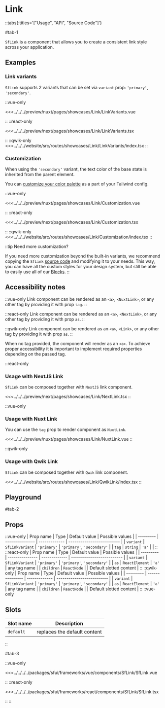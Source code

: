 # Link

::tabs{:titles='["Usage", "API", "Source Code"]'}

#tab-1

`SfLink` is a component that allows you to create a consistent link style across your application.

## Examples

### Link variants

`SfLink` supports 2 variants that can be set via `variant` prop: `'primary'`, `'secondary'`.

<Showcase showcase-name="Link/LinkVariants">

::vue-only

<<<../../../preview/nuxt/pages/showcases/Link/LinkVariants.vue

::
::react-only

<<<../../../preview/next/pages/showcases/Link/LinkVariants.tsx

::
::qwik-only
<<<../../../website/src/routes/showcases/Link/LinkVariants/index.tsx
::

</Showcase>

### Customization

When using the `'secondary'` variant, the text color of the base state is inherited from the parent element.

You can [customize your color palette](../customization/theming.html) as a part of your Tailwind config.

<Showcase showcase-name="Link/Customization">

::vue-only

<<<../../../preview/nuxt/pages/showcases/Link/Customization.vue

::
::react-only

<<<../../../preview/next/pages/showcases/Link/Customization.tsx

::
::qwik-only
<<<../../../website/src/routes/showcases/Link/Customization/index.tsx
::

</Showcase>

::tip Need more customization?

If you need more customization beyond the built-in variants, we recommend copying the `SfLink` [source code](#source) and modifying it to your needs. This way, you can have all the custom styles for your design system, but still be able to easily use all of our [Blocks](./blocks.html).
::

## Accessibility notes

::vue-only
Link component can be rendered as an `<a>`, `<NuxtLink>`, or any other tag by providing it with prop `tag`.
::

::react-only
Link component can be rendered as an `<a>`, `<NextLink>`, or any other tag by providing it with prop `as`.
::

::qwik-only
Link component can be rendered as an `<a>`, `<Link>`, or any other tag by providing it with prop `as`.
::

When no tag provided, the component will render as an `<a>`. To achieve proper accessibility it is important to implement required properties depending on the passed tag.

::react-only

### Usage with NextJS Link

`SfLink` can be composed together with `NextJS` link component.

<Showcase showcase-name="Link/NextLink">
<<<../../../preview/next/pages/showcases/Link/NextLink.tsx
</Showcase>
::

::vue-only

### Usage with Nuxt Link

You can use the `tag` prop to render component as `NuxtLink`.

<Showcase showcase-name="Link/NuxtLink">
<<<../../../preview/nuxt/pages/showcases/Link/NuxtLink.vue
</Showcase>
::

::qwik-only

### Usage with Qwik Link

`SfLink` can be composed together with `Qwik` link component.

<Showcase showcase-name="Link/QwikLink">
<<<../../../website/src/routes/showcases/Link/QwikLink/index.tsx
</Showcase>
::

## Playground

<Generate />

#tab-2

## Props

::vue-only
| Prop name | Type | Default value | Possible values |
| --------- | --------------- | ------------- | -------------------------- |
| `variant` | `SfLinkVariant` | `'primary'` | `'primary'`, `'secondary'` |
| `tag` | `string` | `'a'` | |
::
::react-only
| Prop name | Type | Default value | Possible values |
| --------- | --------------- | ------------- | -------------------------- |
| `variant` | `SfLinkVariant` | `'primary'` | `'primary'`, `'secondary'` |
| `as` | `ReactElement` | `'a'` | any tag name |
| `children` | `ReactNode` | | Default slotted content |
::
::qwik-only
| Prop name | Type | Default value | Possible values |
| --------- | --------------- | ------------- | -------------------------- |
| `variant` | `SfLinkVariant` | `'primary'` | `'primary'`, `'secondary'` |
| `as` | `ReactElement` | `'a'` | any tag name |
| `children` | `ReactNode` | | Default slotted content |
::
::vue-only

## Slots

| Slot name | Description                  |
| --------- | ---------------------------- |
| `default` | replaces the default content |

::

#tab-3

::vue-only

<<<../../../../packages/sfui/frameworks/vue/components/SfLink/SfLink.vue

::
::react-only

<<<../../../../packages/sfui/frameworks/react/components/SfLink/SfLink.tsx

::
::
